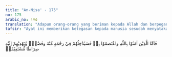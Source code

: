 ```yaml
---
title: "An-Nisa' - 175"
no: 175
arabic_no: ١٧٥
translation: "Adapun orang-orang yang beriman kepada Allah dan berpegang teguh kepada (agama)-Nya, maka Allah akan memasukkan mereka ke dalam rahmat dan karunia dari-Nya (surga), dan menunjukkan mereka jalan yang lurus kepada-Nya."
tafsir: "Ayat ini memberikan ketegasan kepada manusia sesudah menyatakan bahwa Muhammad adalah rasul Allah dan Al-Qur'an adalah cahaya dan petunjuk yang diturunkan-Nya. Siapa saja yang beriman kepada Allah dan berpegang teguh kepada ajaran Al-Qur'an, akan dimasukkan ke dalam rahmat-Nya yaitu surga dan akan selalu berada dalam lindungan karunia-Nya, suatu rahmat dan karunia yang tak dapat dibayangkan oleh manusia bagaimana besar dan mulianya. Ibnu Abbas berkata yang dimaksud dengan rahmat-Nya di sini ialah surga dan yang dimaksud dengan karunia-Nya ialah karunia yang akan dinikmati oleh penghuninya yang belum pernah dilihat oleh mata dan belum pernah terdengar oleh telinga dan tak terbayangkan dalam pikiran betapa bahagia dan senangnya orang yang dapat menikmatinya. Selain dari itu Allah akan memberinya petunjuk dan hidayah serta taufik-Nya agar ia selalu berada di jalan yang lurus, jalan yang benar yang akan menyampaikan kepada rahmat-Nya yang besar dan lurus itu."
---
```

فَاَمَّا الَّذِيْنَ اٰمَنُوْا بِاللّٰهِ وَاعْتَصَمُوْا بِهٖ فَسَيُدْخِلُهُمْ فِيْ رَحْمَةٍ مِّنْهُ وَفَضْلٍۙ وَّيَهْدِيْهِمْ اِلَيْهِ صِرَاطًا مُّسْتَقِيْمًاۗ 